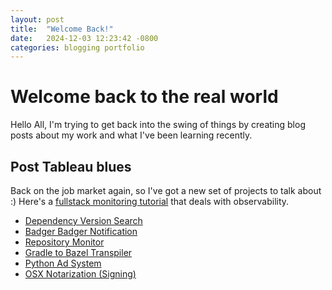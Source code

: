 ```yaml
---
layout: post
title:  "Welcome Back!"
date:   2024-12-03 12:23:42 -0800
categories: blogging portfolio
---
```


# Welcome back to the real world


Hello All, I'm trying to get back into the swing of things by creating blog posts about my work and what I've been learning recently. 

## Post Tableau blues

Back on the job market again, so I've got a new set of projects to talk about :)
Here's a [fullstack monitoring tutorial][Monitoring] that deals with observability.


[Monitoring]: https://dev.to/gideonisbuilding/deploying-a-fullstack-application-with-monitoring-a-comprehensive-guide-38f4?context=digest

* [Dependency Version Search](https://github.com/tazzledazzle/dependency-version-search)
* [Badger Badger Notification](https://github.com/tazzledazzle/Badger-badger-notifications)
* [Repository Monitor]( https://github.com/tazzledazzle/repo-monitor)
* [Gradle to Bazel Transpiler]( https://github.com/tazzledazzle/g2b-transpiler)
* [Python Ad System]( https://github.com/tazzledazzle/py-ad-sys)
* [OSX Notarization (Signing)](https://github.com/tazzledazzle/osx-notarization)



[notarization]:
[py-ad-sys]:
[dep-ver]:
[badger-badger]:

